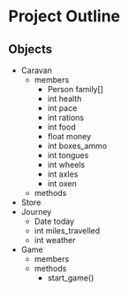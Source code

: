 # Project Outline
## Objects
- Caravan
    - members
        - Person family[]
        - int health
        - int pace
        - int rations
        - int food
        - float money
        - int boxes_ammo
        - int tongues
        - int wheels
        - int axles
        - int oxen
    - methods
- Store
- Journey
    - Date today
    - int miles_travelled
    - int weather
- Game
    - members
    - methods
        - start_game()
